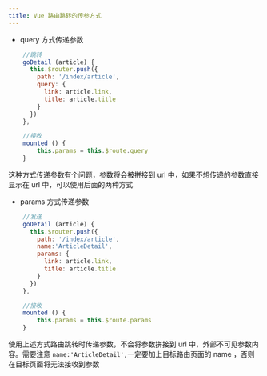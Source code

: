 ```yaml
---
title: Vue 路由跳转的传参方式
---
```


- query 方式传递参数
```javascript
	//跳转
    goDetail (article) {
      this.$router.push({
        path: '/index/article',
        query: {
          link: article.link,
          title: article.title
        }
      })
    },
```

```javascript
	//接收
	mounted () {
    	this.params = this.$route.query
  	}
```
这种方式传递参数有个问题，参数将会被拼接到 url 中，如果不想传递的参数直接显示在 url 中，可以使用后面的两种方式

- params 方式传递参数
  
```javascript
	//发送
    goDetail (article) {
      this.$router.push({
        path: '/index/article',
        name:'ArticleDetail',
        params: {
          link: article.link,
          title: article.title
        }
      })
    },
```
```javascript
	//接收
	mounted () {
    	this.params = this.$route.params
  	}
```
 使用上述方式路由跳转时传递参数，不会将参数拼接到 url 中，外部不可见参数内容。需要注意 `name:'ArticleDetail',`一定要加上目标路由页面的 name ，否则在目标页面将无法接收到参数